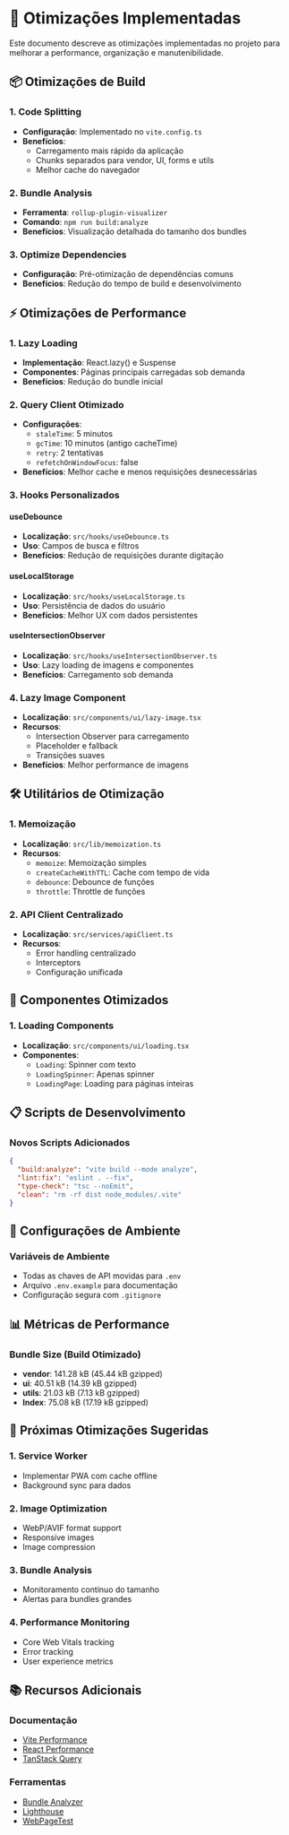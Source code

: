 # 🚀 Otimizações Implementadas

Este documento descreve as otimizações implementadas no projeto para melhorar a performance, organização e manutenibilidade.

## 📦 Otimizações de Build

### 1. Code Splitting
- **Configuração**: Implementado no `vite.config.ts`
- **Benefícios**: 
  - Carregamento mais rápido da aplicação
  - Chunks separados para vendor, UI, forms e utils
  - Melhor cache do navegador

### 2. Bundle Analysis
- **Ferramenta**: `rollup-plugin-visualizer`
- **Comando**: `npm run build:analyze`
- **Benefícios**: Visualização detalhada do tamanho dos bundles

### 3. Optimize Dependencies
- **Configuração**: Pré-otimização de dependências comuns
- **Benefícios**: Redução do tempo de build e desenvolvimento

## ⚡ Otimizações de Performance

### 1. Lazy Loading
- **Implementação**: React.lazy() e Suspense
- **Componentes**: Páginas principais carregadas sob demanda
- **Benefícios**: Redução do bundle inicial

### 2. Query Client Otimizado
- **Configurações**:
  - `staleTime`: 5 minutos
  - `gcTime`: 10 minutos (antigo cacheTime)
  - `retry`: 2 tentativas
  - `refetchOnWindowFocus`: false
- **Benefícios**: Melhor cache e menos requisições desnecessárias

### 3. Hooks Personalizados

#### useDebounce
- **Localização**: `src/hooks/useDebounce.ts`
- **Uso**: Campos de busca e filtros
- **Benefícios**: Redução de requisições durante digitação

#### useLocalStorage
- **Localização**: `src/hooks/useLocalStorage.ts`
- **Uso**: Persistência de dados do usuário
- **Benefícios**: Melhor UX com dados persistentes

#### useIntersectionObserver
- **Localização**: `src/hooks/useIntersectionObserver.ts`
- **Uso**: Lazy loading de imagens e componentes
- **Benefícios**: Carregamento sob demanda

### 4. Lazy Image Component
- **Localização**: `src/components/ui/lazy-image.tsx`
- **Recursos**:
  - Intersection Observer para carregamento
  - Placeholder e fallback
  - Transições suaves
- **Benefícios**: Melhor performance de imagens

## 🛠️ Utilitários de Otimização

### 1. Memoização
- **Localização**: `src/lib/memoization.ts`
- **Recursos**:
  - `memoize`: Memoização simples
  - `createCacheWithTTL`: Cache com tempo de vida
  - `debounce`: Debounce de funções
  - `throttle`: Throttle de funções

### 2. API Client Centralizado
- **Localização**: `src/services/apiClient.ts`
- **Recursos**:
  - Error handling centralizado
  - Interceptors
  - Configuração unificada

## 🎨 Componentes Otimizados

### 1. Loading Components
- **Localização**: `src/components/ui/loading.tsx`
- **Componentes**:
  - `Loading`: Spinner com texto
  - `LoadingSpinner`: Apenas spinner
  - `LoadingPage`: Loading para páginas inteiras

## 📋 Scripts de Desenvolvimento

### Novos Scripts Adicionados
```json
{
  "build:analyze": "vite build --mode analyze",
  "lint:fix": "eslint . --fix",
  "type-check": "tsc --noEmit",
  "clean": "rm -rf dist node_modules/.vite"
}
```

## 🔧 Configurações de Ambiente

### Variáveis de Ambiente
- Todas as chaves de API movidas para `.env`
- Arquivo `.env.example` para documentação
- Configuração segura com `.gitignore`

## 📊 Métricas de Performance

### Bundle Size (Build Otimizado)
- **vendor**: 141.28 kB (45.44 kB gzipped)
- **ui**: 40.51 kB (14.39 kB gzipped)
- **utils**: 21.03 kB (7.13 kB gzipped)
- **Index**: 75.08 kB (17.19 kB gzipped)

## 🚀 Próximas Otimizações Sugeridas

### 1. Service Worker
- Implementar PWA com cache offline
- Background sync para dados

### 2. Image Optimization
- WebP/AVIF format support
- Responsive images
- Image compression

### 3. Bundle Analysis
- Monitoramento contínuo do tamanho
- Alertas para bundles grandes

### 4. Performance Monitoring
- Core Web Vitals tracking
- Error tracking
- User experience metrics

## 📚 Recursos Adicionais

### Documentação
- [Vite Performance](https://vitejs.dev/guide/performance.html)
- [React Performance](https://react.dev/learn/render-and-commit)
- [TanStack Query](https://tanstack.com/query/latest)

### Ferramentas
- [Bundle Analyzer](https://github.com/btd/rollup-plugin-visualizer)
- [Lighthouse](https://developers.google.com/web/tools/lighthouse)
- [WebPageTest](https://www.webpagetest.org/) 